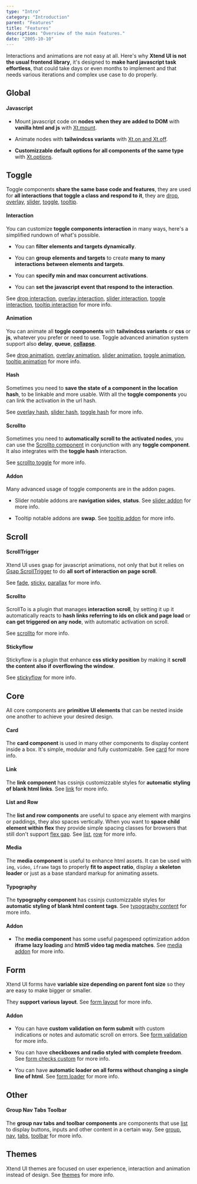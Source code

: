 ```yaml
---
type: "Intro"
category: "Introduction"
parent: "Features"
title: "Features"
description: "Overview of the main features."
date: "2005-10-10"
---
```


Interactions and animations are not easy at all. Here's why **Xtend UI is not the usual frontend library**, it's designed to **make hard javascript task effortless**, that could take days or even months to implement and that needs various iterations and complex use case to do properly.

## Global

#### Javascript

- Mount javascript code on **nodes when they are added to DOM** with **vanilla html and js** with [Xt.mount](/components/global/javascript#xt-mount).

- Animate nodes with **tailwindcss variants** with [Xt.on and Xt.off](/components/global/javascript#xt-on-and-xt-off).

- **Customizzable default options for all components of the same type** with [Xt.options](/components/global/javascript#xt-options).

## Toggle

Toggle components **share the same base code and features**, they are used for **all interactions that toggle a class and respond to it**, they are [drop](/components/drop), [overlay](/components/overlay), [slider](/components/slider), [toggle](/components/toggle), [tooltip](/components/tooltip).

#### Interaction

You can customize **toggle components interaction** in many ways, here's a simplified rundown of what's possible.

- You can **filter elements and targets dynamically**.

- You can **group elements and targets** to create **many to many interactions between elements and targets**.

- You can **specify min and max concurrent activations**.

- You can **set the javascript event that respond to the interaction**.

See [drop interaction](/components/drop/interaction), [overlay interaction](/components/overlay/interaction), [slider interaction](/components/slider/interaction), [toggle interaction](/components/toggle/interaction), [tooltip interaction](/components/tooltip/interaction) for more info.

#### Animation

You can animate all **toggle components** with **tailwindcss variants** or **css** or **js**, whatever you prefer or need to use. Toggle advanced animation system support also **delay**, **queue**, **[collapse](/components/collapse)**.

See [drop animation](/components/drop/animation), [overlay animation](/components/overlay/animation), [slider animation](/components/slider/animation), [toggle animation](/components/toggle/animation), [tooltip animation](/components/tooltip/animation) for more info.

#### Hash

Sometimes you need to **save the state of a component in the location hash**, to be linkable and more usable. With all the **toggle components** you can link the activation in the url hash.

See [overlay hash](/components/overlay/interaction#hash), [slider hash](/components/slider/interaction#hash), [toggle hash](/components/toggle/interaction#hash) for more info.

#### Scrollto

Sometimes you need to **automatically scroll to the activated nodes**, you can use the [Scrollto component](/components/scrollto) in conjunction with any **toggle component**. It also integrates with the **toggle hash** interaction.

See [scrollto toggle](/components/scrollto#toggle) for more info.

#### Addon

Many advanced usage of toggle components are in the addon pages.

- Slider notable addons are **navigation sides**, **status**. See [slider addon](/components/slider/addon) for more info.

- Tooltip notable addons are **swap**. See [tooltip addon](/components/tooltip/addon) for more info.

## Scroll

#### ScrollTrigger

Xtend UI uses gsap for javascript animations, not only that but it relies on [Gsap ScrollTrigger](https://greensock.com/docs/v3/Plugins/ScrollTrigger) to do **all sort of interaction on page scroll**.

See [fade](/components/scrolltrigger/fade), [sticky](/components/scrolltrigger/sticky), [parallax](/components/scrolltrigger/parallax) for more info.

#### Scrollto

ScrollTo is a plugin that manages **interaction scroll**, by setting it up it automatically reacts to **hash links referring to ids on click and page load** or **can get triggered on any node**, with automatic activation on scroll.

See [scrollto](/components/scrollto) for more info.

#### Stickyflow

Stickyflow is a plugin that enhance **css sticky position** by making it **scroll the content also if overflowing the window**.

See [stickyflow](/components/stickyflow) for more info.

## Core

All core components are **primitive UI elements** that can be nested inside one another to achieve your desired design.

#### Card

The **card component** is used in many other components to display content inside a box. It's simple, modular and fully customizable. See [card](/components/card) for more info.

#### Link

The **link component** has cssinjs customizzable styles for **automatic styling of blank html links**. See [link](/components/link) for more info.

#### List and Row

The **list and row components** are useful to space any element with margins or paddings, they also spaces vertically. When you want to **space child element within flex** they provide simple spacing classes for browsers that still don't support [flex gap](https://caniuse.com/flexbox-gap). See [list](/components/list), [row](/components/row) for more info.

#### Media

The **media component** is useful to enhance html assets. It can be used with `img`, `video`, `iframe` tags to properly **fit to aspect ratio**, display a **skeleton loader** or just as a base standard markup for animating assets.

#### Typography

The **typography component** has cssinjs customizzable styles for **automatic styling of blank html content tags**. See [typography content](/components/typography/content) for more info.

#### Addon

- The **media component** has some useful pagespeed optimization addon **iframe lazy loading** and **html5 video tag media matches**. See [media addon](/components/media/addon) for more info.

## Form

Xtend UI forms have **variable size depending on parent font size** so they are easy to make bigger or smaller.

They **support various layout**. See [form layout](/components/form/layout) for more info.

#### Addon

- You can have **custom validation on form submit** with custom indications or notes and automatic scroll on errors. See [form validation](/components/form/addon#validation) for more info.

- You can have **checkboxes and radio styled with complete freedom**. See [form checks custom](/components/form/addon#checks-custom) for more info.

- You can have **automatic loader on all forms without changing a single line of html**. See [form loader](/components/form/addon#loader) for more info.

## Other

#### Group Nav Tabs Toolbar

The **group nav tabs and toolbar components** are components that use [list](/components/list) to display buttons, inputs and other content in a certain way. See [group](/components/group), [nav](/components/nav), [tabs](/components/tabs), [toolbar](/components/toolbar) for more info.

## Themes

Xtend UI themes are focused on user experience, interaction and animation instead of design. See [themes](/themes) for more info.
